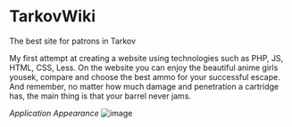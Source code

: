 # TarkovWiki
The best site for patrons in Tarkov

My first attempt at creating a website using technologies such as PHP, JS,  HTML, CSS, Less.
On the website you can enjoy the beautiful anime girls yousek, compare and choose the best ammo for your successful escape. And remember, no matter how much damage and penetration a cartridge has, the main thing is that your barrel never jams.

_Application Appearance_
![image](https://github.com/AndreySyp/TarkovWiki/assets/79203663/f9a82d66-d0b3-4203-bfb7-1fb0d67ac86c)
